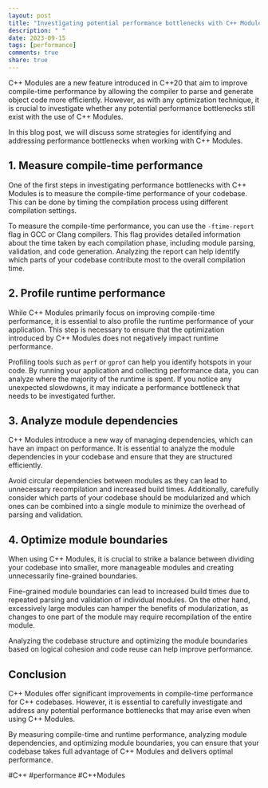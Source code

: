 ```yaml
---
layout: post
title: "Investigating potential performance bottlenecks with C++ Modules"
description: " "
date: 2023-09-15
tags: [performance]
comments: true
share: true
---
```


C++ Modules are a new feature introduced in C++20 that aim to improve compile-time performance by allowing the compiler to parse and generate object code more efficiently. However, as with any optimization technique, it is crucial to investigate whether any potential performance bottlenecks still exist with the use of C++ Modules.

In this blog post, we will discuss some strategies for identifying and addressing performance bottlenecks when working with C++ Modules.

## 1. Measure compile-time performance

One of the first steps in investigating performance bottlenecks with C++ Modules is to measure the compile-time performance of your codebase. This can be done by timing the compilation process using different compilation settings.

To measure the compile-time performance, you can use the `-ftime-report` flag in GCC or Clang compilers. This flag provides detailed information about the time taken by each compilation phase, including module parsing, validation, and code generation. Analyzing the report can help identify which parts of your codebase contribute most to the overall compilation time.

## 2. Profile runtime performance

While C++ Modules primarily focus on improving compile-time performance, it is essential to also profile the runtime performance of your application. This step is necessary to ensure that the optimization introduced by C++ Modules does not negatively impact runtime performance.

Profiling tools such as `perf` or `gprof` can help you identify hotspots in your code. By running your application and collecting performance data, you can analyze where the majority of the runtime is spent. If you notice any unexpected slowdowns, it may indicate a performance bottleneck that needs to be investigated further.

## 3. Analyze module dependencies

C++ Modules introduce a new way of managing dependencies, which can have an impact on performance. It is essential to analyze the module dependencies in your codebase and ensure that they are structured efficiently.

Avoid circular dependencies between modules as they can lead to unnecessary recompilation and increased build times. Additionally, carefully consider which parts of your codebase should be modularized and which ones can be combined into a single module to minimize the overhead of parsing and validation.

## 4. Optimize module boundaries

When using C++ Modules, it is crucial to strike a balance between dividing your codebase into smaller, more manageable modules and creating unnecessarily fine-grained boundaries.

Fine-grained module boundaries can lead to increased build times due to repeated parsing and validation of individual modules. On the other hand, excessively large modules can hamper the benefits of modularization, as changes to one part of the module may require recompilation of the entire module.

Analyzing the codebase structure and optimizing the module boundaries based on logical cohesion and code reuse can help improve performance.

## Conclusion

C++ Modules offer significant improvements in compile-time performance for C++ codebases. However, it is essential to carefully investigate and address any potential performance bottlenecks that may arise even when using C++ Modules.

By measuring compile-time and runtime performance, analyzing module dependencies, and optimizing module boundaries, you can ensure that your codebase takes full advantage of C++ Modules and delivers optimal performance.

#C++ #performance #C++Modules